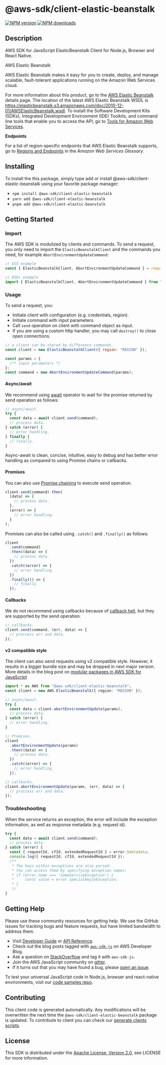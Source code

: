 # @aws-sdk/client-elastic-beanstalk

[![NPM version](https://img.shields.io/npm/v/@aws-sdk/client-elastic-beanstalk/latest.svg)](https://www.npmjs.com/package/@aws-sdk/client-elastic-beanstalk)
[![NPM downloads](https://img.shields.io/npm/dm/@aws-sdk/client-elastic-beanstalk.svg)](https://www.npmjs.com/package/@aws-sdk/client-elastic-beanstalk)

## Description

AWS SDK for JavaScript ElasticBeanstalk Client for Node.js, Browser and React Native.

<fullname>AWS Elastic Beanstalk</fullname>

<p>AWS Elastic Beanstalk makes it easy for you to create, deploy, and manage scalable,
fault-tolerant applications running on the Amazon Web Services cloud.</p>
<p>For more information about this product, go to the <a href="http://aws.amazon.com/elasticbeanstalk/">AWS Elastic Beanstalk</a> details page. The location of the
latest AWS Elastic Beanstalk WSDL is <a href="https://elasticbeanstalk.s3.amazonaws.com/doc/2010-12-01/AWSElasticBeanstalk.wsdl">https://elasticbeanstalk.s3.amazonaws.com/doc/2010-12-01/AWSElasticBeanstalk.wsdl</a>.
To install the Software Development Kits (SDKs), Integrated Development Environment (IDE)
Toolkits, and command line tools that enable you to access the API, go to <a href="http://aws.amazon.com/tools/">Tools for Amazon Web Services</a>.</p>
<p>
<b>Endpoints</b>
</p>
<p>For a list of region-specific endpoints that AWS Elastic Beanstalk supports, go to
<a href="https://docs.aws.amazon.com/general/latest/gr/rande.html#elasticbeanstalk_region">Regions and Endpoints</a> in the <i>Amazon Web Services
Glossary</i>.</p>

## Installing

To install the this package, simply type add or install @aws-sdk/client-elastic-beanstalk
using your favorite package manager:

- `npm install @aws-sdk/client-elastic-beanstalk`
- `yarn add @aws-sdk/client-elastic-beanstalk`
- `pnpm add @aws-sdk/client-elastic-beanstalk`

## Getting Started

### Import

The AWS SDK is modulized by clients and commands.
To send a request, you only need to import the `ElasticBeanstalkClient` and
the commands you need, for example `AbortEnvironmentUpdateCommand`:

```js
// ES5 example
const { ElasticBeanstalkClient, AbortEnvironmentUpdateCommand } = require("@aws-sdk/client-elastic-beanstalk");
```

```ts
// ES6+ example
import { ElasticBeanstalkClient, AbortEnvironmentUpdateCommand } from "@aws-sdk/client-elastic-beanstalk";
```

### Usage

To send a request, you:

- Initiate client with configuration (e.g. credentials, region).
- Initiate command with input parameters.
- Call `send` operation on client with command object as input.
- If you are using a custom http handler, you may call `destroy()` to close open connections.

```js
// a client can be shared by difference commands.
const client = new ElasticBeanstalkClient({ region: "REGION" });

const params = {
  /** input parameters */
};
const command = new AbortEnvironmentUpdateCommand(params);
```

#### Async/await

We recommend using [await](https://developer.mozilla.org/en-US/docs/Web/JavaScript/Reference/Operators/await)
operator to wait for the promise returned by send operation as follows:

```js
// async/await.
try {
  const data = await client.send(command);
  // process data.
} catch (error) {
  // error handling.
} finally {
  // finally.
}
```

Async-await is clean, concise, intuitive, easy to debug and has better error handling
as compared to using Promise chains or callbacks.

#### Promises

You can also use [Promise chaining](https://developer.mozilla.org/en-US/docs/Web/JavaScript/Guide/Using_promises#chaining)
to execute send operation.

```js
client.send(command).then(
  (data) => {
    // process data.
  },
  (error) => {
    // error handling.
  }
);
```

Promises can also be called using `.catch()` and `.finally()` as follows:

```js
client
  .send(command)
  .then((data) => {
    // process data.
  })
  .catch((error) => {
    // error handling.
  })
  .finally(() => {
    // finally.
  });
```

#### Callbacks

We do not recommend using callbacks because of [callback hell](http://callbackhell.com/),
but they are supported by the send operation.

```js
// callbacks.
client.send(command, (err, data) => {
  // proccess err and data.
});
```

#### v2 compatible style

The client can also send requests using v2 compatible style.
However, it results in a bigger bundle size and may be dropped in next major version. More details in the blog post
on [modular packages in AWS SDK for JavaScript](https://aws.amazon.com/blogs/developer/modular-packages-in-aws-sdk-for-javascript/)

```ts
import * as AWS from "@aws-sdk/client-elastic-beanstalk";
const client = new AWS.ElasticBeanstalk({ region: "REGION" });

// async/await.
try {
  const data = client.abortEnvironmentUpdate(params);
  // process data.
} catch (error) {
  // error handling.
}

// Promises.
client
  .abortEnvironmentUpdate(params)
  .then((data) => {
    // process data.
  })
  .catch((error) => {
    // error handling.
  });

// callbacks.
client.abortEnvironmentUpdate(params, (err, data) => {
  // proccess err and data.
});
```

### Troubleshooting

When the service returns an exception, the error will include the exception information,
as well as response metadata (e.g. request id).

```js
try {
  const data = await client.send(command);
  // process data.
} catch (error) {
  const { requestId, cfId, extendedRequestId } = error.$metadata;
  console.log({ requestId, cfId, extendedRequestId });
  /**
   * The keys within exceptions are also parsed.
   * You can access them by specifying exception names:
   * if (error.name === 'SomeServiceException') {
   *     const value = error.specialKeyInException;
   * }
   */
}
```

## Getting Help

Please use these community resources for getting help.
We use the GitHub issues for tracking bugs and feature requests, but have limited bandwidth to address them.

- Visit [Developer Guide](https://docs.aws.amazon.com/sdk-for-javascript/v3/developer-guide/welcome.html)
  or [API Reference](https://docs.aws.amazon.com/AWSJavaScriptSDK/v3/latest/index.html).
- Check out the blog posts tagged with [`aws-sdk-js`](https://aws.amazon.com/blogs/developer/tag/aws-sdk-js/)
  on AWS Developer Blog.
- Ask a question on [StackOverflow](https://stackoverflow.com/questions/tagged/aws-sdk-js) and tag it with `aws-sdk-js`.
- Join the AWS JavaScript community on [gitter](https://gitter.im/aws/aws-sdk-js-v3).
- If it turns out that you may have found a bug, please [open an issue](https://github.com/aws/aws-sdk-js-v3/issues/new/choose).

To test your universal JavaScript code in Node.js, browser and react-native environments,
visit our [code samples repo](https://github.com/aws-samples/aws-sdk-js-tests).

## Contributing

This client code is generated automatically. Any modifications will be overwritten the next time the `@aws-sdk/client-elastic-beanstalk` package is updated.
To contribute to client you can check our [generate clients scripts](https://github.com/aws/aws-sdk-js-v3/tree/master/scripts/generate-clients).

## License

This SDK is distributed under the
[Apache License, Version 2.0](http://www.apache.org/licenses/LICENSE-2.0),
see LICENSE for more information.
